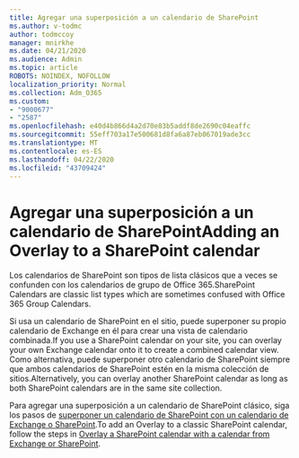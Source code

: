 ```yaml
---
title: Agregar una superposición a un calendario de SharePoint
ms.author: v-todmc
author: todmccoy
manager: mnirkhe
ms.date: 04/21/2020
ms.audience: Admin
ms.topic: article
ROBOTS: NOINDEX, NOFOLLOW
localization_priority: Normal
ms.collection: Adm_O365
ms.custom:
- "9000677"
- "2587"
ms.openlocfilehash: e40d4b866d4a2d70e83b5addf8de2690c04eaffc
ms.sourcegitcommit: 55eff703a17e500681d8fa6a87eb067019ade3cc
ms.translationtype: MT
ms.contentlocale: es-ES
ms.lasthandoff: 04/22/2020
ms.locfileid: "43709424"
---
```

# <a name="adding-an-overlay-to-a-sharepoint-calendar"></a><span data-ttu-id="e60ae-102">Agregar una superposición a un calendario de SharePoint</span><span class="sxs-lookup"><span data-stu-id="e60ae-102">Adding an Overlay to a SharePoint calendar</span></span>

<span data-ttu-id="e60ae-103">Los calendarios de SharePoint son tipos de lista clásicos que a veces se confunden con los calendarios de grupo de Office 365.</span><span class="sxs-lookup"><span data-stu-id="e60ae-103">SharePoint Calendars are classic list types which are sometimes confused with Office 365 Group Calendars.</span></span>
 
<span data-ttu-id="e60ae-104">Si usa un calendario de SharePoint en el sitio, puede superponer su propio calendario de Exchange en él para crear una vista de calendario combinada.</span><span class="sxs-lookup"><span data-stu-id="e60ae-104">If you use a SharePoint calendar on your site, you can overlay your own Exchange calendar onto it to create a combined calendar view.</span></span> <span data-ttu-id="e60ae-105">Como alternativa, puede superponer otro calendario de SharePoint siempre que ambos calendarios de SharePoint estén en la misma colección de sitios.</span><span class="sxs-lookup"><span data-stu-id="e60ae-105">Alternatively, you can overlay another SharePoint calendar as long as both SharePoint calendars are in the same site collection.</span></span>
 
<span data-ttu-id="e60ae-106">Para agregar una superposición a un calendario de SharePoint clásico, siga los pasos de [superponer un calendario de SharePoint con un calendario de Exchange o SharePoint](https://support.office.com/article/Overlay-a-SharePoint-calendar-with-a-calendar-from-Exchange-or-SharePoint-4CAEBE59-3994-4A94-9322-B31ABB8A5E9A).</span><span class="sxs-lookup"><span data-stu-id="e60ae-106">To add an Overlay to a classic SharePoint calendar, follow the steps in [Overlay a SharePoint calendar with a calendar from Exchange or SharePoint](https://support.office.com/article/Overlay-a-SharePoint-calendar-with-a-calendar-from-Exchange-or-SharePoint-4CAEBE59-3994-4A94-9322-B31ABB8A5E9A).</span></span>
